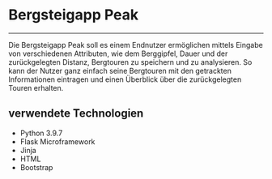 # Bergsteigapp Peak
***
Die Bergsteigapp Peak soll es einem Endnutzer ermöglichen mittels Eingabe von verschiedenen 
Attributen, wie dem Berggipfel, Dauer und der zurückgelegten Distanz, Bergtouren zu speichern und zu analysieren.
So kann der Nutzer ganz einfach seine Bergtouren mit den getrackten Informationen eintragen und einen Überblick über
die zurückgelegten Touren erhalten.
## verwendete Technologien
* Python 3.9.7
* Flask Microframework
* Jinja
* HTML
* Bootstrap


